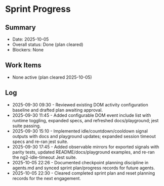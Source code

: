 # Sprint Progress

## Summary
- Date: 2025-10-05
- Overall status: Done (plan cleared)
- Blockers: None

## Work Items
- None active (plan cleared 2025-10-05)

## Log
- 2025-09-30 09:30 - Reviewed existing DOM activity configuration baseline and drafted plan awaiting approval.
- 2025-09-30 11:45 - Added configurable DOM event include list with runtime toggling, expanded specs, and refreshed docs/playground; jest suite passing.
- 2025-09-30 15:10 - Implemented idle/countdown/cooldown signal outputs with docs and playground updates; expanded session timeout specs and re-ran jest suite.
- 2025-09-30 17:45 - Added observable mirrors for exported signals with parity tests, updated README/docs/playground examples, and re-ran the ng2-idle-timeout Jest suite.
- 2025-10-05 22:26 - Documented checkpoint planning discipline in agents.md and synced sprint plan/progress records for future agents.
- 2025-10-05 22:30 - Cleared completed sprint plan and reset planning records for the next engagement.
